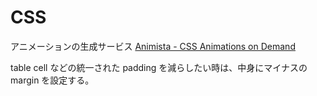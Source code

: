 # CSS

アニメーションの生成サービス
[Animista - CSS Animations on Demand](https://animista.net/)

table cell などの統一された padding を減らしたい時は、中身にマイナスの margin を設定する。

